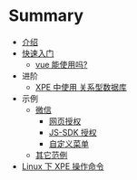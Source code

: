 # Summary

* [介绍](README.md)
* [快速入门](quick_start/README.md)
    * [vue 能使用吗?](quick_start/use_vue.md)
* 进阶
    * [XPE 中使用 关系型数据库](advance/mysql.md)
* 示例
    * [微信](samples/wechart/README.md)
        * [网页授权](samples/wechart/oauth.md)
        * [JS-SDK 授权](samples/wechart/jssdk_ticket.md)
        * [自定义菜单](samples/wechart/menu.md)
    * [其它范例](samples/others.md)
* [Linux 下 XPE 操作命令](Linux_XPE.md)

